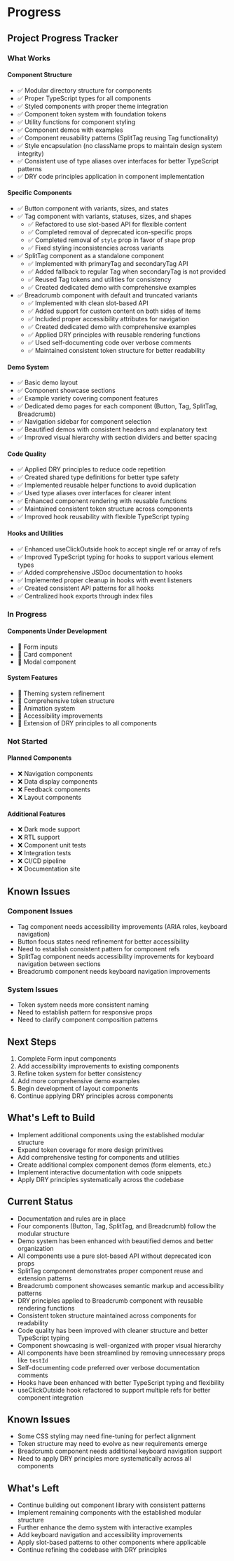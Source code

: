 # Progress

## Project Progress Tracker

### What Works

#### Component Structure
- ✅ Modular directory structure for components
- ✅ Proper TypeScript types for all components
- ✅ Styled components with proper theme integration
- ✅ Component token system with foundation tokens
- ✅ Utility functions for component styling
- ✅ Component demos with examples
- ✅ Component reusability patterns (SplitTag reusing Tag functionality)
- ✅ Style encapsulation (no className props to maintain design system integrity)
- ✅ Consistent use of type aliases over interfaces for better TypeScript patterns
- ✅ DRY code principles application in component implementation

#### Specific Components
- ✅ Button component with variants, sizes, and states
- ✅ Tag component with variants, statuses, sizes, and shapes
  - ✅ Refactored to use slot-based API for flexible content
  - ✅ Completed removal of deprecated icon-specific props
  - ✅ Completed removal of `style` prop in favor of `shape` prop
  - ✅ Fixed styling inconsistencies across variants
- ✅ SplitTag component as a standalone component
  - ✅ Implemented with primaryTag and secondaryTag API
  - ✅ Added fallback to regular Tag when secondaryTag is not provided
  - ✅ Reused Tag tokens and utilities for consistency
  - ✅ Created dedicated demo with comprehensive examples
- ✅ Breadcrumb component with default and truncated variants
  - ✅ Implemented with clean slot-based API
  - ✅ Added support for custom content on both sides of items
  - ✅ Included proper accessibility attributes for navigation
  - ✅ Created dedicated demo with comprehensive examples
  - ✅ Applied DRY principles with reusable rendering functions
  - ✅ Used self-documenting code over verbose comments
  - ✅ Maintained consistent token structure for better readability

#### Demo System
- ✅ Basic demo layout
- ✅ Component showcase sections
- ✅ Example variety covering component features
- ✅ Dedicated demo pages for each component (Button, Tag, SplitTag, Breadcrumb)
- ✅ Navigation sidebar for component selection
- ✅ Beautified demos with consistent headers and explanatory text
- ✅ Improved visual hierarchy with section dividers and better spacing

#### Code Quality
- ✅ Applied DRY principles to reduce code repetition
- ✅ Created shared type definitions for better type safety
- ✅ Implemented reusable helper functions to avoid duplication
- ✅ Used type aliases over interfaces for clearer intent
- ✅ Enhanced component rendering with reusable functions
- ✅ Maintained consistent token structure across components
- ✅ Improved hook reusability with flexible TypeScript typing

#### Hooks and Utilities
- ✅ Enhanced useClickOutside hook to accept single ref or array of refs
- ✅ Improved TypeScript typing for hooks to support various element types
- ✅ Added comprehensive JSDoc documentation to hooks
- ✅ Implemented proper cleanup in hooks with event listeners
- ✅ Created consistent API patterns for all hooks
- ✅ Centralized hook exports through index files

### In Progress

#### Components Under Development
- 🔄 Form inputs
- 🔄 Card component
- 🔄 Modal component

#### System Features
- 🔄 Theming system refinement
- 🔄 Comprehensive token structure
- 🔄 Animation system
- 🔄 Accessibility improvements
- 🔄 Extension of DRY principles to all components

### Not Started

#### Planned Components
- ❌ Navigation components
- ❌ Data display components
- ❌ Feedback components
- ❌ Layout components

#### Additional Features
- ❌ Dark mode support
- ❌ RTL support
- ❌ Component unit tests
- ❌ Integration tests
- ❌ CI/CD pipeline
- ❌ Documentation site

## Known Issues

### Component Issues
- Tag component needs accessibility improvements (ARIA roles, keyboard navigation)
- Button focus states need refinement for better accessibility
- Need to establish consistent pattern for component refs
- SplitTag component needs accessibility improvements for keyboard navigation between sections
- Breadcrumb component needs keyboard navigation improvements

### System Issues
- Token system needs more consistent naming
- Need to establish pattern for responsive props
- Need to clarify component composition patterns

## Next Steps

1. Complete Form input components
2. Add accessibility improvements to existing components
3. Refine token system for better consistency
4. Add more comprehensive demo examples
5. Begin development of layout components
6. Continue applying DRY principles across components

## What's Left to Build
- Implement additional components using the established modular structure
- Expand token coverage for more design primitives
- Add comprehensive testing for components and utilities
- Create additional complex component demos (form elements, etc.)
- Implement interactive documentation with code snippets
- Apply DRY principles systematically across the codebase

## Current Status
- Documentation and rules are in place
- Four components (Button, Tag, SplitTag, and Breadcrumb) follow the modular structure
- Demo system has been enhanced with beautified demos and better organization
- All components use a pure slot-based API without deprecated icon props
- SplitTag component demonstrates proper component reuse and extension patterns
- Breadcrumb component showcases semantic markup and accessibility patterns
- DRY principles applied to Breadcrumb component with reusable rendering functions
- Consistent token structure maintained across components for readability
- Code quality has been improved with cleaner structure and better TypeScript typing
- Component showcasing is well-organized with proper visual hierarchy
- All components have been streamlined by removing unnecessary props like `testId`
- Self-documenting code preferred over verbose documentation comments
- Hooks have been enhanced with better TypeScript typing and flexibility
- useClickOutside hook refactored to support multiple refs for better component integration

## Known Issues
- Some CSS styling may need fine-tuning for perfect alignment
- Token structure may need to evolve as new requirements emerge
- Breadcrumb component needs additional keyboard navigation support
- Need to apply DRY principles more systematically across all components

## What's Left
- Continue building out component library with consistent patterns
- Implement remaining components with the established modular structure
- Further enhance the demo system with interactive examples
- Add keyboard navigation and accessibility improvements
- Apply slot-based patterns to other components where applicable
- Continue refining the codebase with DRY principles 